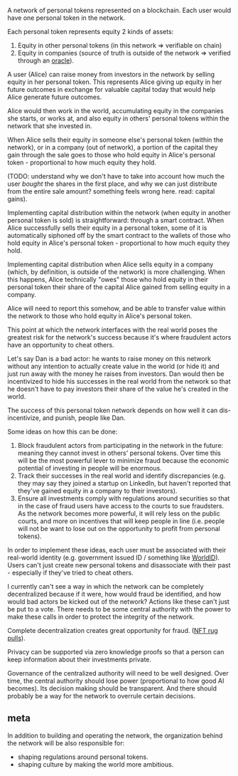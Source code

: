 A network of personal tokens represented on a blockchain. Each user would have one personal token in the network.

Each personal token represents equity 2 kinds of assets:
1. Equity in other personal tokens (in this network => verifiable on chain)
2. Equity in companies (source of truth is outside of the network => verified through an [oracle](https://en.wikipedia.org/wiki/Blockchain_oracle)).

A user (Alice) can raise money from investors in the network by selling equity in her personal token. This represents Alice giving up equity in her future outcomes in exchange for valuable capital today that would help Alice generate future outcomes.

Alice would then work in the world, accumulating equity in the companies she starts, or works at, and also equity in others' personal tokens within the network that she invested in.

When Alice sells their equity in someone else's personal token (within the network), or in a company (out of network), a portion of the capital they gain through the sale goes to those who hold equity in Alice's personal token - proportional to how much equity they hold.

(TODO: understand why we don't have to take into account how much the user *bought* the shares in the first place, and why we can just distribute from the entire sale amount? something feels wrong here. read: capital gains).

Implementing capital distribution within the network (when equity in another personal token is sold) is straightforward: through a smart contract. When Alice successfully sells their equity in a personal token, some of it is automatically siphoned off by the smart contract to the wallets of those who hold equity in Alice's personal token - proportional to how much equity they hold.

Implementing capital distribution when Alice sells equity in a company (which, by definition, is outside of the network) is more challenging. When this happens, Alice technically "owes" those who hold equity in their personal token their share of the capital Alice gained from selling equity in a company.

Alice will need to report this somehow, and be able to transfer value within the network to those who hold equity in Alice's personal token.

This point at which the network interfaces with the real world poses the greatest risk for the network's success because it's where fraudulent actors have an opportunity to cheat others.

Let's say Dan is a bad actor: he wants to raise money on this network without any intention to actually create value in the world (or hide it) and just run away with the money he raises from investors. Dan would then be incentivized to hide his successes in the real world from the network so that he doesn't have to pay investors their share of the value he's created in the world.

The success of this personal token network depends on how well it can dis-incentivize, and punish, people like Dan.

Some ideas on how this can be done:
1. Block fraudulent actors from participating in the network in the future: meaning they cannot invest in others' personal tokens. Over time this will be the most powerful lever to minimize fraud because the economic potential of investing in people will be enormous.
2. Track their successes in the real world and identify discrepancies (e.g. they may say they joined a startup on LinkedIn, but haven't reported that they've gained equity in a company to their investors).
3. Ensure all investments comply with regulations around securities so that in the case of fraud users have access to the courts to sue fraudsters. As the network becomes more powerful, it will rely less on the public courts, and more on incentives that will keep people in line (i.e. people will not be want to lose out on the opportunity to profit from personal tokens).

In order to implement these ideas, each user must be associated with their real-world identity (e.g. government issued ID / something like [WorldID](https://world.org/world-id)). Users can't just create new personal tokens and disassociate with their past - especially if they've tried to cheat others.

I currently can't see a way in which the network can be completely decentralized because if it were, how would fraud be identified, and how would bad actors be kicked out of the network? Actions like these can't just be put to a vote. There needs to be some central authority with the power to make these calls in order to protect the integrity of the network.

Complete decentralization creates great opportunity for fraud. ([NFT rug pulls](https://www.perplexity.ai/search/what-is-an-nft-rug-pull-and-wh-l2MUzbggRFGpyJ83Mf1A7w)).

Privacy can be supported via zero knowledge proofs so that a person can keep information about their investments private.

Governance of the centralized authority will need to be well designed. Over time, the central authority should lose power (proportional to how good AI becomes). Its decision making should be transparent. And there should probably be a way for the network to overrule certain decisions.


## meta
In addition to building and operating the network, the organization behind the network will be also responsible for:
- shaping regulations around personal tokens.
- shaping culture by making the world more ambitious.

